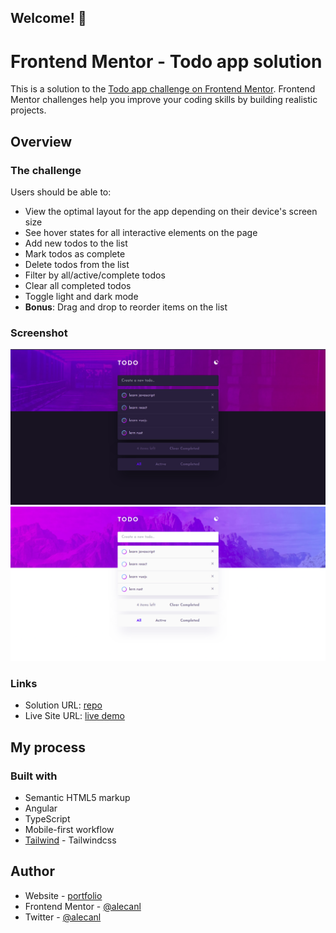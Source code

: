 ## Welcome! 👋

# Frontend Mentor - Todo app solution

This is a solution to the [Todo app challenge on Frontend Mentor](https://www.frontendmentor.io/challenges/todo-app-Su1_KokOW). Frontend Mentor challenges help you improve your coding skills by building realistic projects.

## Overview

### The challenge

Users should be able to:

- View the optimal layout for the app depending on their device's screen size
- See hover states for all interactive elements on the page
- Add new todos to the list
- Mark todos as complete
- Delete todos from the list
- Filter by all/active/complete todos
- Clear all completed todos
- Toggle light and dark mode
- **Bonus**: Drag and drop to reorder items on the list

### Screenshot

![light mode desktop](/src/assets/design/dark-design-1.png)
![dark mode desktop](/src/assets/design/light-design-1.png)

### Links

- Solution URL: [repo](https://github.com/AlecANL/todo-app-v2)
- Live Site URL: [live demo](https://todo-ng-app.netlify.app/)

## My process

### Built with

- Semantic HTML5 markup
- Angular
- TypeScript
- Mobile-first workflow
- [Tailwind](https://tailwindcss.com/) - Tailwindcss

## Author

- Website - [portfolio](https://alec-portfolio-dev.vercel.app/)
- Frontend Mentor - [@alecanl](https://www.frontendmentor.io/profile/alecanl)
- Twitter - [@alecanl](https://www.twitter.com/alecanl)
